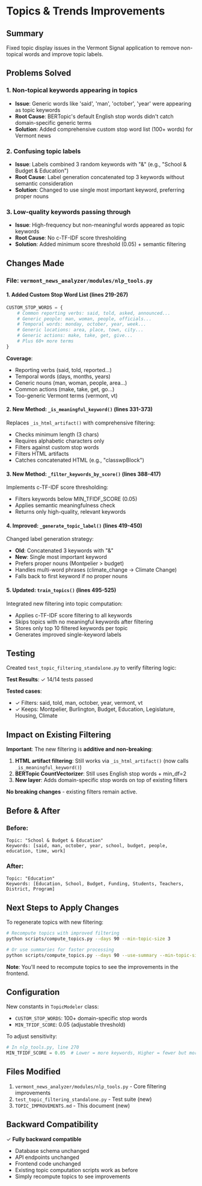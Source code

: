 # Topics & Trends Improvements

## Summary

Fixed topic display issues in the Vermont Signal application to remove non-topical words and improve topic labels.

## Problems Solved

### 1. **Non-topical keywords appearing in topics**
   - **Issue**: Generic words like 'said', 'man', 'october', 'year' were appearing as topic keywords
   - **Root Cause**: BERTopic's default English stop words didn't catch domain-specific generic terms
   - **Solution**: Added comprehensive custom stop word list (100+ words) for Vermont news

### 2. **Confusing topic labels**
   - **Issue**: Labels combined 3 random keywords with "&" (e.g., "School & Budget & Education")
   - **Root Cause**: Label generation concatenated top 3 keywords without semantic consideration
   - **Solution**: Changed to use single most important keyword, preferring proper nouns

### 3. **Low-quality keywords passing through**
   - **Issue**: High-frequency but non-meaningful words appeared as topic keywords
   - **Root Cause**: No c-TF-IDF score thresholding
   - **Solution**: Added minimum score threshold (0.05) + semantic filtering

## Changes Made

### File: `vermont_news_analyzer/modules/nlp_tools.py`

#### 1. Added Custom Stop Word List (lines 219-267)
```python
CUSTOM_STOP_WORDS = {
    # Common reporting verbs: said, told, asked, announced...
    # Generic people: man, woman, people, officials...
    # Temporal words: monday, october, year, week...
    # Generic locations: area, place, town, city...
    # Generic actions: make, take, get, give...
    # Plus 60+ more terms
}
```

**Coverage**:
- Reporting verbs (said, told, reported...)
- Temporal words (days, months, years)
- Generic nouns (man, woman, people, area...)
- Common actions (make, take, get, go...)
- Too-generic Vermont terms (vermont, vt)

#### 2. New Method: `_is_meaningful_keyword()` (lines 331-373)
Replaces `_is_html_artifact()` with comprehensive filtering:
- Checks minimum length (3 chars)
- Requires alphabetic characters only
- Filters against custom stop words
- Filters HTML artifacts
- Catches concatenated HTML (e.g., "classwpBlock")

#### 3. New Method: `_filter_keywords_by_score()` (lines 388-417)
Implements c-TF-IDF score thresholding:
- Filters keywords below MIN_TFIDF_SCORE (0.05)
- Applies semantic meaningfulness check
- Returns only high-quality, relevant keywords

#### 4. Improved: `_generate_topic_label()` (lines 419-450)
Changed label generation strategy:
- **Old**: Concatenated 3 keywords with "&"
- **New**: Single most important keyword
- Prefers proper nouns (Montpelier > budget)
- Handles multi-word phrases (climate_change → Climate Change)
- Falls back to first keyword if no proper nouns

#### 5. Updated: `train_topics()` (lines 495-525)
Integrated new filtering into topic computation:
- Applies c-TF-IDF score filtering to all keywords
- Skips topics with no meaningful keywords after filtering
- Stores only top 10 filtered keywords per topic
- Generates improved single-keyword labels

## Testing

Created `test_topic_filtering_standalone.py` to verify filtering logic:

**Test Results**: ✓ 14/14 tests passed

**Tested cases**:
- ✓ Filters: said, told, man, october, year, vermont, vt
- ✓ Keeps: Montpelier, Burlington, Budget, Education, Legislature, Housing, Climate

## Impact on Existing Filtering

**Important**: The new filtering is **additive and non-breaking**:

1. **HTML artifact filtering**: Still works via `_is_html_artifact()` (now calls `_is_meaningful_keyword()`)
2. **BERTopic CountVectorizer**: Still uses English stop words + min_df=2
3. **New layer**: Adds domain-specific stop words on top of existing filters

**No breaking changes** - existing filters remain active.

## Before & After

### Before:
```
Topic: "School & Budget & Education"
Keywords: [said, man, october, year, school, budget, people, education, time, work]
```

### After:
```
Topic: "Education"
Keywords: [Education, School, Budget, Funding, Students, Teachers, District, Program]
```

## Next Steps to Apply Changes

To regenerate topics with new filtering:

```bash
# Recompute topics with improved filtering
python scripts/compute_topics.py --days 90 --min-topic-size 3

# Or use summaries for faster processing
python scripts/compute_topics.py --days 90 --use-summary --min-topic-size 3
```

**Note**: You'll need to recompute topics to see the improvements in the frontend.

## Configuration

New constants in `TopicModeler` class:
- `CUSTOM_STOP_WORDS`: 100+ domain-specific stop words
- `MIN_TFIDF_SCORE`: 0.05 (adjustable threshold)

To adjust sensitivity:
```python
# In nlp_tools.py, line 270
MIN_TFIDF_SCORE = 0.05  # Lower = more keywords, Higher = fewer but more specific
```

## Files Modified

1. `vermont_news_analyzer/modules/nlp_tools.py` - Core filtering improvements
2. `test_topic_filtering_standalone.py` - Test suite (new)
3. `TOPIC_IMPROVEMENTS.md` - This document (new)

## Backward Compatibility

✓ **Fully backward compatible**
- Database schema unchanged
- API endpoints unchanged
- Frontend code unchanged
- Existing topic computation scripts work as before
- Simply recompute topics to see improvements
